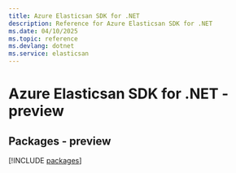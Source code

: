 ```yaml
---
title: Azure Elasticsan SDK for .NET
description: Reference for Azure Elasticsan SDK for .NET
ms.date: 04/10/2025
ms.topic: reference
ms.devlang: dotnet
ms.service: elasticsan
---
```

# Azure Elasticsan SDK for .NET - preview
## Packages - preview
[!INCLUDE [packages](elasticsan-index.md)]